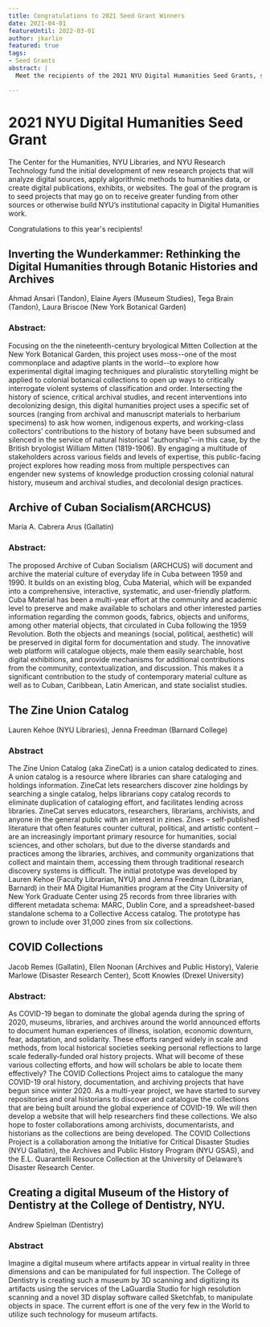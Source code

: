 ```yaml
---
title: Congratulations to 2021 Seed Grant Winners
date: 2021-04-01
featureUntil: 2022-03-01
author: jkarlin
featured: true
tags:
- Seed Grants
abstract: |
  Meet the recipients of the 2021 NYU Digital Humanities Seed Grants, sponsored by the NYU Center for Humanities, NYU Libraries, and NYU Research Technology.

---
```


# 2021 NYU Digital Humanities Seed Grant
The Center for the Humanities, NYU Libraries, and NYU Research Technology fund the initial development of new research projects that will analyze digital sources, apply algorithmic methods to humanities data, or create digital publications, exhibits, or websites. The goal of the program is to seed projects that may go on to receive greater funding from other sources or otherwise build NYU’s institutional capacity in Digital Humanities work.

Congratulations to this year's recipients!


## Inverting the Wunderkammer: Rethinking the Digital Humanities through Botanic Histories and Archives
Ahmad Ansari (Tandon), Elaine Ayers (Museum Studies), Tega Brain (Tandon), Laura Briscoe (New York Botanical Garden)

### Abstract:
Focusing on the the nineteenth-century bryological Mitten Collection at the New York Botanical Garden, this project uses moss--one of the most commonplace and adaptive plants in the world--to explore how experimental digital imaging techniques and pluralistic storytelling might be applied to colonial botanical collections to open up ways to critically interrogate violent systems of classification and order. Intersecting the history of science, critical archival studies, and recent interventions into decolonizing design, this digital humanities project uses a specific set of sources (ranging from archival and manuscript materials to herbarium specimens) to ask how women, indigenous experts, and working-class collectors’ contributions to the history of botany have been subsumed and silenced in the service of natural historical “authorship”--in this case, by the British bryologist William Mitten (1819-1906). By engaging a multitude of stakeholders across various fields and levels of expertise, this public-facing project explores how reading moss from multiple perspectives can engender new systems of knowledge production crossing colonial natural history, museum and archival studies, and decolonial design practices.

## Archive of Cuban Socialism(ARCHCUS)
Maria A. Cabrera Arus (Gallatin)

### Abstract:
The proposed Archive of Cuban Socialism (ARCHCUS) will document and archive the material culture of everyday life in Cuba between 1959 and 1990. It builds on an existing blog, Cuba Material, which will be expanded into a comprehensive, interactive, systematic, and user-friendly platform. Cuba Material has been a multi-year effort at the community and academic level to preserve and make available to scholars and other interested parties information regarding the common goods, fabrics, objects and uniforms, among other material objects, that circulated in Cuba following the 1959 Revolution. Both the objects and meanings (social, political, aesthetic) will be preserved in digital form for documentation and study. The innovative web platform will catalogue objects, male them easily searchable, host digital exhibitions, and provide mechanisms for additional contributions from the community, contextualization, and discussion. This makes it a significant contribution to the study of contemporary material culture as well as to Cuban, Caribbean, Latin American, and state socialist studies.

## The Zine Union Catalog
Lauren Kehoe (NYU Libraries), Jenna Freedman (Barnard College)

### Abstract
The Zine Union Catalog (aka ZineCat) is a union catalog dedicated to zines. A union catalog is a resource where libraries can share cataloging and holdings information. ZineCat lets researchers discover zine holdings by searching a single catalog, helps librarians copy catalog records to eliminate duplication of cataloging effort, and facilitates lending across libraries. ZineCat serves educators, researchers, librarians, archivists, and anyone in the general public with an interest in zines. Zines – self-published literature that often features counter cultural, political, and artistic content – are an increasingly important primary resource for humanities, social sciences, and other scholars, but due to the diverse standards and practices among the libraries, archives, and community organizations that collect and maintain them, accessing them through traditional research discovery systems is difficult. The initial prototype was developed by Lauren Kehoe (Faculty Librarian, NYU) and Jenna Freedman (Librarian, Barnard) in their MA Digital Humanities program at the City University of New York Graduate Center using 25 records from three libraries with different metadata schema: MARC, Dublin Core, and a spreadsheet-based standalone schema to a Collective Access catalog. The prototype has grown to include over 31,000 zines from six collections.

## COVID Collections
Jacob Remes (Gallatin), Ellen Noonan (Archives and Public History), Valerie Marlowe (Disaster Research Center), Scott Knowles (Drexel University)

### Abstract:
As COVID-19 began to dominate the global agenda during the spring of 2020, museums, libraries, and archives around the world announced efforts to document human experiences of illness, isolation, economic downturn, fear, adaptation, and solidarity. These efforts ranged widely in scale and methods, from local historical societies seeking personal reflections to large scale federally-funded oral history projects. What will become of these various collecting efforts, and how will scholars be able to locate them effectively? The COVID Collections Project aims to catalogue the many COVID-19 oral history, documentation, and archiving projects that have begun since winter 2020. As a multi-year project, we have started to survey repositories and oral historians to discover and catalogue the collections that are being built around the global experience of COVID-19. We will then develop a website that will help researchers find these collections. We also hope to foster collaborations among archivists, documentarists, and historians as the collections are being developed. The COVID Collections Project is a collaboration among the Initiative for Critical Disaster Studies (NYU Gallatin), the Archives and Public History Program (NYU GSAS), and the E.L. Quarantelli Resource Collection at the University of Delaware’s Disaster Research Center.

## Creating a digital Museum of the History of Dentistry at the College of Dentistry, NYU.
Andrew Spielman (Dentistry)

### Abstract
Imagine a digital museum where artifacts appear in virtual reality in three dimensions and can be manipulated for full inspection. The College of Dentistry is creating such a museum by 3D scanning and digitizing its artifacts using the services of the LaGuardia Studio for high resolution scanning and a novel 3D display software called Sketchfab, to manipulate objects in space. The current effort is one of the very few in the World to utilize such technology for museum artifacts.
